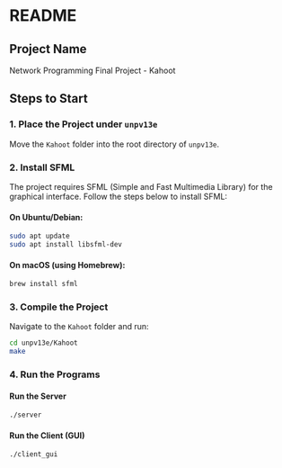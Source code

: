 # README

## Project Name
Network Programming Final Project - Kahoot

## Steps to Start

### 1. Place the Project under `unpv13e`
Move the `Kahoot` folder into the root directory of `unpv13e`.

### 2. Install SFML
The project requires SFML (Simple and Fast Multimedia Library) for the graphical interface. 
Follow the steps below to install SFML:
#### On Ubuntu/Debian:
```bash
sudo apt update
sudo apt install libsfml-dev
```
#### On macOS (using Homebrew):
```bash
brew install sfml
```
### 3. Compile the Project
Navigate to the `Kahoot` folder and run:

```bash
cd unpv13e/Kahoot
make
```

### 4. Run the Programs

#### Run the Server
```bash
./server
```

#### Run the Client (GUI)
```bash
./client_gui
```

